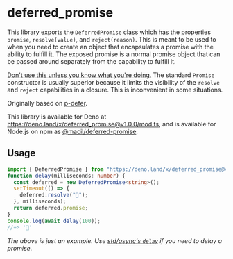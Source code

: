# deferred_promise

This library exports the `DeferredPromise` class which has the properties
`promise`, `resolve(value)`, and `reject(reason)`. This is meant to be used to
when you need to create an object that encapsulates a promise with the ability
to fulfill it. The exposed promise is a normal promise object that can be passed
around separately from the capability to fulfill it.

[Don't use this unless you know what you're doing.](https://github.com/petkaantonov/bluebird/wiki/Promise-anti-patterns#the-deferred-anti-pattern)
The standard `Promise` constructor is usually superior because it limits the
visibility of the `resolve` and `reject` capabilities in a closure. This is
inconvenient in some situations.

Originally based on [p-defer](https://github.com/sindresorhus/p-defer).

This library is available for Deno at
https://deno.land/x/deferred_promise@v1.0.0/mod.ts, and is available for Node.js
on npm as
[@macil/deferred-promise](https://www.npmjs.com/package/@macil/deferred-promise).

## Usage

```typescript
import { DeferredPromise } from "https://deno.land/x/deferred_promise@v1.0.0/mod.ts";
function delay(milliseconds: number) {
  const deferred = new DeferredPromise<string>();
  setTimeout(() => {
    deferred.resolve("🦄");
  }, milliseconds);
  return deferred.promise;
}
console.log(await delay(100));
//=> '🦄'
```

_The above is just an example. Use
[std/async's `delay`](https://deno.land/std@0.126.0/async/delay.ts) if you need
to delay a promise._

